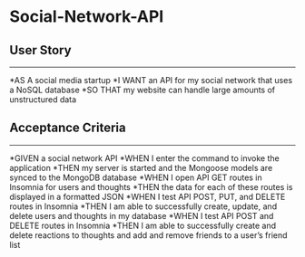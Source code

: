 # Social-Network-API

## User Story
_______________________________________________________
*AS A social media startup
*I WANT an API for my social network that uses a NoSQL database
*SO THAT my website can handle large amounts of unstructured data

## Acceptance Criteria
_______________________________________________________
*GIVEN a social network API
*WHEN I enter the command to invoke the application
*THEN my server is started and the Mongoose models are synced to the MongoDB database
*WHEN I open API GET routes in Insomnia for users and thoughts
*THEN the data for each of these routes is displayed in a formatted JSON
*WHEN I test API POST, PUT, and DELETE routes in Insomnia
*THEN I am able to successfully create, update, and delete users and thoughts in my database
*WHEN I test API POST and DELETE routes in Insomnia
*THEN I am able to successfully create and delete reactions to thoughts and add and remove friends to a user’s friend list

